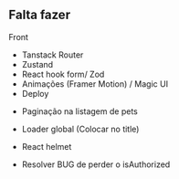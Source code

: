 ## Falta fazer

Front
  - Tanstack Router
  - Zustand
  - React hook form/ Zod
  - Animações (Framer Motion) / Magic UI
  - Deploy

<!-- TODO FRONT -->
- Paginação na listagem de pets

- Loader global (Colocar no title)
- React helmet
- Resolver BUG de perder o isAuthorized
